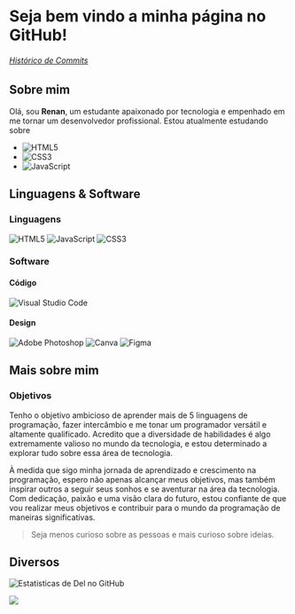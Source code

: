 # Seja bem vindo a minha página no GitHub!
###### [Histórico de Commits](https://github.com/delsschoolaccount/Apresentacao/commits/main)

## Sobre mim

Olá, sou **Renan**, um estudante apaixonado por tecnologia e empenhado em me tornar um desenvolvedor profissional.
Estou atualmente estudando sobre 
- ![HTML5](https://img.shields.io/badge/html5-%23E34F26.svg?style=for-the-badge&logo=html5&logoColor=white) 
- ![CSS3](https://img.shields.io/badge/css3-%231572B6.svg?style=for-the-badge&logo=css3&logoColor=white)
- ![JavaScript](https://img.shields.io/badge/javascript-%23323330.svg?style=for-the-badge&logo=javascript&logoColor=%23F7DF1E)

## Linguagens & Software
### Linguagens
![HTML5](https://img.shields.io/badge/html5-%23E34F26.svg?style=for-the-badge&logo=html5&logoColor=white) ![JavaScript](https://img.shields.io/badge/javascript-%23323330.svg?style=for-the-badge&logo=javascript&logoColor=%23F7DF1E) ![CSS3](https://img.shields.io/badge/css3-%231572B6.svg?style=for-the-badge&logo=css3&logoColor=white)

### Software
#### Código
![Visual Studio Code](https://img.shields.io/badge/Visual%20Studio%20Code-0078d7.svg?style=for-the-badge&logo=visual-studio-code&logoColor=white)
#### Design
![Adobe Photoshop](https://img.shields.io/badge/adobe%20photoshop-%2331A8FF.svg?style=for-the-badge&logo=adobe%20photoshop&logoColor=white)
![Canva](https://img.shields.io/badge/Canva-%2300C4CC.svg?style=for-the-badge&logo=Canva&logoColor=white) 
![Figma](https://img.shields.io/badge/figma-%23F24E1E.svg?style=for-the-badge&logo=figma&logoColor=white)

## Mais sobre mim

### Objetivos
Tenho o objetivo ambicioso de aprender mais de 5 linguagens de programação, fazer intercâmbio e me tonar um programador versátil e altamente qualificado. Acredito que a diversidade de habilidades é algo extremamente valioso no mundo da tecnologia, e estou determinado a explorar tudo sobre essa área de tecnologia.

À medida que sigo minha jornada de aprendizado e crescimento na programação, espero não apenas alcançar meus objetivos, mas também inspirar outros a seguir seus sonhos e se aventurar na área da tecnologia. Com dedicação, paixão e uma visão clara do futuro, estou confiante de que vou realizar meus objetivos e contribuir para o mundo da programação de maneiras significativas.

> Seja menos curioso sobre as pessoas e mais curioso sobre ideias.

## Diversos

![Estatisticas de Del no GitHub](https://github-readme-stats.vercel.app/api?username=delsschoolaccount&theme=transparent&show_icons=true)

![](https://img.shields.io/github/followers/delsschoolaccount?label=follow&style=social)
